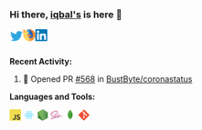 ### Hi there, [iqbal's](https://balbaal.github.io/) is here 👋

<a href="https://twitter.com/balbaal_">
  <img align="left" alt="iqbal Syafri | Twitter" width="24px" src="https://raw.githubusercontent.com/balbaal/balbaal/master/assets/ic_twitter.svg" />
</a>
<a href="https://balbaal.github.io/">
  <img align="left" alt="iqbal Syafri | Personal Site" width="21px" src="https://raw.githubusercontent.com/balbaal/balbaal/master/assets/ic_firefox.svg" />
</a>
<a href="https://www.linkedin.com/in/iqbalsyafri/">
  <img align="left" alt="iqbal Syafri | Linkedin" width="21px" src="https://raw.githubusercontent.com/balbaal/balbaal/master/assets/ic_linkedin.svg" />
</a>

<br />
<br />

**Recent Activity:**

<!--START_SECTION:activity-->
1. 💪 Opened PR [#568](https://github.com/BustByte/coronastatus/pull/568) in [BustByte/coronastatus](https://github.com/BustByte/coronastatus)
<!--END_SECTION:activity-->

**Languages and Tools:**  

<code><img height="20" src="https://raw.githubusercontent.com/github/explore/80688e429a7d4ef2fca1e82350fe8e3517d3494d/topics/javascript/javascript.png"></code>
<code><img height="20" src="https://raw.githubusercontent.com/github/explore/80688e429a7d4ef2fca1e82350fe8e3517d3494d/topics/react/react.png"></code>
<code><img height="20" src="https://raw.githubusercontent.com/github/explore/80688e429a7d4ef2fca1e82350fe8e3517d3494d/topics/nodejs/nodejs.png"></code>
<code><img height="20" src="https://raw.githubusercontent.com/github/explore/80688e429a7d4ef2fca1e82350fe8e3517d3494d/topics/sass/sass.png"></code>
<code><img height="20" src="https://raw.githubusercontent.com/balbaal/balbaal/master/assets/ic_mongodb.svg"></code>
<code><img height="20" src="https://raw.githubusercontent.com/balbaal/balbaal/master/assets/ic_git.svg"></code>

<!--
**balbaal/balbaal** is a ✨ _special_ ✨ repository because its `README.md` (this file) appears on your GitHub profile.

Here are some ideas to get you started:

- 🔭 I’m currently working on ...
- 🌱 I’m currently learning ...
- 👯 I’m looking to collaborate on ...
- 🤔 I’m looking for help with ...
- 💬 Ask me about ...
- 📫 How to reach me: ...
- 😄 Pronouns: ...
- ⚡ Fun fact: ...
-->
